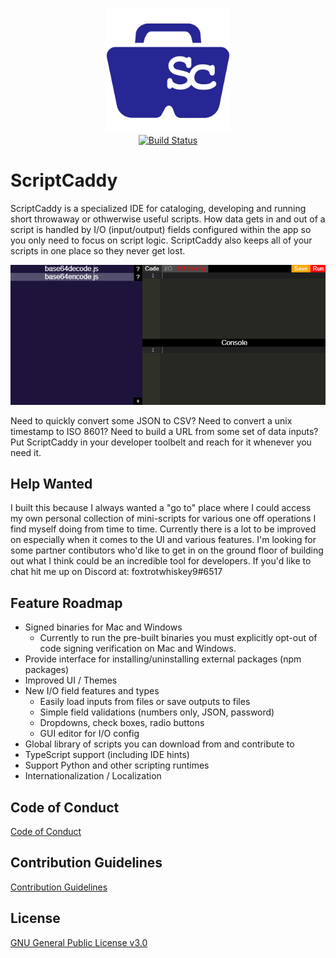 <p align="center">
  <img src="images/logo.png" width="200" height="200"><br/>
  <a href="https://github.com/frank-weindel/scriptcaddy/actions/workflows/build.yml"><img src="https://github.com/frank-weindel/scriptcaddy/actions/workflows/build.yml/badge.svg" alt="Build Status"></a>
</p>

# ScriptCaddy

ScriptCaddy is a specialized IDE for cataloging, developing and running short throwaway or othwerwise useful scripts. How data gets in and out of a script is handled by I/O (input/output) fields configured within the app so you only need to focus on script logic. ScriptCaddy also keeps all of your scripts in one place so they never get lost.

<p align="center">
  <img src="images/demo.gif">
</p>

Need to quickly convert some JSON to CSV? Need to convert a unix timestamp to ISO 8601? Need to build a URL from some set of data inputs? Put ScriptCaddy in your developer toolbelt and reach for it whenever you need it.

## Help Wanted

I built this because I always wanted a "go to" place where I could access my own personal collection of mini-scripts for various one off operations I find myself doing from time to time. Currently there is a lot to be improved on especially when it comes to the UI and various features. I'm looking for some partner contibutors who'd like to get in on the ground floor of building out what I think could be an incredible tool for developers. If you'd like to chat hit me up on Discord at: foxtrotwhiskey9#6517

## Feature Roadmap

* Signed binaries for Mac and Windows
  * Currently to run the pre-built binaries you must explicitly opt-out of code signing verification on Mac and Windows.
* Provide interface for installing/uninstalling external packages (npm packages)
* Improved UI / Themes
* New I/O field features and types
  * Easily load inputs from files or save outputs to files
  * Simple field validations (numbers only, JSON, password)
  * Dropdowns, check boxes, radio buttons
  * GUI editor for I/O config
* Global library of scripts you can download from and contribute to
* TypeScript support (including IDE hints)
* Support Python and other scripting runtimes
* Internationalization / Localization

## Code of Conduct

[Code of Conduct](CODE_OF_CONDUCT.md)

## Contribution Guidelines

[Contribution Guidelines](CONTRIBUTING.md)

## License

[GNU General Public License v3.0](LICENSE)
